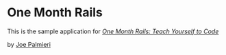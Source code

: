# One Month Rails

This is the sample application for 
[*One Month Rails: Teach Yourself to Code*](http://onemonthrails.com)

by [Joe Palmieri](mailto:drown.your.watches@gmail.com)